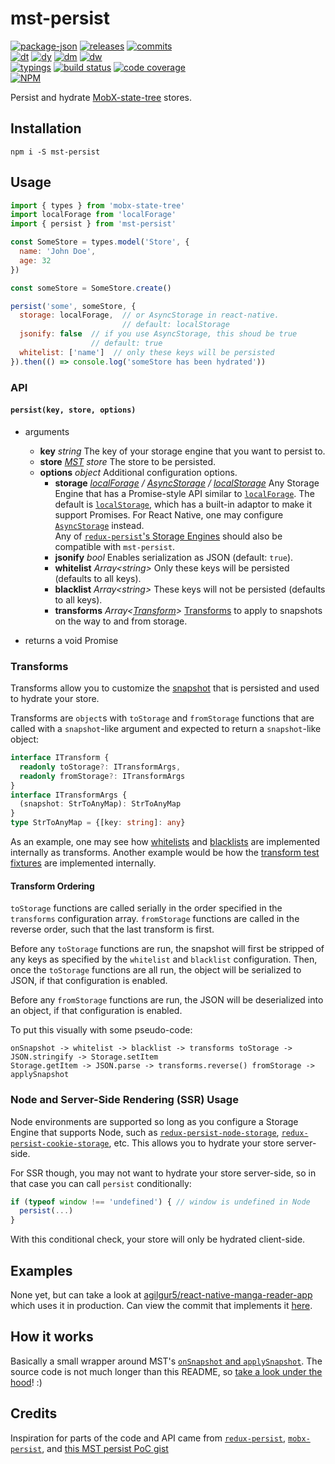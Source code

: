 # mst-persist

<!-- releases / versioning -->
[![package-json](https://img.shields.io/github/package-json/v/agilgur5/mst-persist.svg)](https://npmjs.org/package/mst-persist)
[![releases](https://img.shields.io/github/tag-pre/agilgur5/mst-persist.svg)](https://github.com/agilgur5/mst-persist/releases)
[![commits](https://img.shields.io/github/commits-since/agilgur5/mst-persist/v0.1.3.svg)](https://github.com/agilgur5/mst-persist/commits/master)
<br><!-- downloads -->
[![dt](https://img.shields.io/npm/dt/mst-persist.svg)](https://npmjs.org/package/mst-persist)
[![dy](https://img.shields.io/npm/dy/mst-persist.svg)](https://npmjs.org/package/mst-persist)
[![dm](https://img.shields.io/npm/dm/mst-persist.svg)](https://npmjs.org/package/mst-persist)
[![dw](https://img.shields.io/npm/dw/mst-persist.svg)](https://npmjs.org/package/mst-persist)
<br><!-- status / activity -->
[![typings](https://img.shields.io/npm/types/mst-persist.svg)](https://github.com/agilgur5/mst-persist/blob/master/src/index.ts)
[![build status](https://img.shields.io/travis/agilgur5/mst-persist/master.svg)](https://travis-ci.org/agilgur5/mst-persist)
[![code coverage](https://img.shields.io/codecov/c/gh/agilgur5/mst-persist/master.svg)](https://codecov.io/gh/agilgur5/mst-persist)
<br>
[![NPM](https://nodei.co/npm/mst-persist.png?downloads=true&downloadRank=true&stars=true)](https://npmjs.org/package/mst-persist)

Persist and hydrate [MobX-state-tree](https://github.com/mobxjs/mobx-state-tree) stores.

## Installation

`npm i -S mst-persist`

## Usage

```javascript
import { types } from 'mobx-state-tree'
import localForage from 'localForage'
import { persist } from 'mst-persist'

const SomeStore = types.model('Store', {
  name: 'John Doe',
  age: 32
})

const someStore = SomeStore.create()

persist('some', someStore, {
  storage: localForage,  // or AsyncStorage in react-native.
                         // default: localStorage
  jsonify: false  // if you use AsyncStorage, this shoud be true
                  // default: true
  whitelist: ['name']  // only these keys will be persisted
}).then(() => console.log('someStore has been hydrated'))

```

### API

#### `persist(key, store, options)`

- arguments
  - **key** *string* The key of your storage engine that you want to persist to.
  - **store** *[MST](https://github.com/mobxjs/mobx-state-tree) store* The store to be persisted.
  - **options** *object* Additional configuration options.
    - **storage** *[localForage](https://github.com/localForage/localForage) / [AsyncStorage](https://github.com/react-native-community/async-storage) / [localStorage](https://developer.mozilla.org/en-US/docs/Web/API/Window/localStorage)*
      Any Storage Engine that has a Promise-style API similar to [`localForage`](https://github.com/localForage/localForage).
      The default is [`localStorage`](https://developer.mozilla.org/en-US/docs/Web/API/Window/localStorage), which has a built-in adaptor to make it support Promises.
      For React Native, one may configure [`AsyncStorage`](https://github.com/react-native-community/async-storage) instead.
      <br>
      Any of [`redux-persist`'s Storage Engines](https://github.com/rt2zz/redux-persist#storage-engines) should also be compatible with `mst-persist`.
    - **jsonify** *bool* Enables serialization as JSON (default: `true`).
    - **whitelist** *Array\<string\>* Only these keys will be persisted (defaults to all keys).
    - **blacklist** *Array\<string\>* These keys will not be persisted (defaults to all keys).
    - **transforms** *Array\<[Transform](#transforms)\>* [Transforms](#transforms) to apply to snapshots on the way to and from storage.

- returns a void Promise

### Transforms

Transforms allow you to customize the [snapshot](https://github.com/mobxjs/mobx-state-tree#snapshots) that is persisted and used to hydrate your store.

Transforms are `object`s with `toStorage` and `fromStorage` functions that are called with a `snapshot`-like argument and expected to return a `snapshot`-like object:

```typescript
interface ITransform {
  readonly toStorage?: ITransformArgs,
  readonly fromStorage?: ITransformArgs
}
interface ITransformArgs {
  (snapshot: StrToAnyMap): StrToAnyMap
}
type StrToAnyMap = {[key: string]: any}
```

As an example, one may see how [whitelists](https://github.com/agilgur5/mst-persist/blob/9ba76aaf455f42e249dc855d66349351148a17da/src/whitelistTransform.ts#L7-L12) and [blacklists](https://github.com/agilgur5/mst-persist/blob/9ba76aaf455f42e249dc855d66349351148a17da/src/blacklistTransform.ts#L7-L12) are implemented internally as transforms.
Another example would be how the [transform test fixtures](https://github.com/agilgur5/mst-persist/blob/d3aa4476f92a087c882dccf8530a37096d8c64ed/test/fixtures.ts#L19-L34) are implemented internally.

#### Transform Ordering

`toStorage` functions are called serially in the order specified in the `transforms` configuration array.
`fromStorage` functions are called in the reverse order, such that the last transform is first.

Before any `toStorage` functions are run, the snapshot will first be stripped of any keys as specified by the `whitelist` and `blacklist` configuration.
Then, once the `toStorage` functions are all run, the object will be serialized to JSON, if that configuration is enabled.

Before any `fromStorage` functions are run, the JSON will be deserialized into an object, if that configuration is enabled.

To put this visually with some pseudo-code:

```text
onSnapshot -> whitelist -> blacklist -> transforms toStorage -> JSON.stringify -> Storage.setItem
Storage.getItem -> JSON.parse -> transforms.reverse() fromStorage -> applySnapshot
```

### Node and Server-Side Rendering (SSR) Usage

Node environments are supported so long as you configure a Storage Engine that supports Node, such as [`redux-persist-node-storage`](https://github.com/pellejacobs/redux-persist-node-storage), [`redux-persist-cookie-storage`](https://github.com/abersager/redux-persist-cookie-storage), etc.
This allows you to hydrate your store server-side.

For SSR though, you may not want to hydrate your store server-side, so in that case you can call `persist` conditionally:

```javascript
if (typeof window !== 'undefined') { // window is undefined in Node
  persist(...)
}
```

With this conditional check, your store will only be hydrated client-side.

## Examples

None yet, but can take a look at [agilgur5/react-native-manga-reader-app](https://github.com/agilgur5/react-native-manga-reader-app) which uses it in production.
Can view the commit that implements it [here](https://github.com/agilgur5/react-native-manga-reader-app/pull/2/commits/286725f417d321f25d16ee3858b0e7e6b7886e77).

## How it works

Basically a small wrapper around MST's [`onSnapshot` and `applySnapshot`](https://github.com/mobxjs/mobx-state-tree#snapshots).
The source code is not much longer than this README, so [take a look under the hood](https://github.com/agilgur5/mst-persist/tree/master/src)! :)

## Credits

Inspiration for parts of the code and API came from [`redux-persist`](https://github.com/rt2zz/redux-persist), [`mobx-persist`](https://github.com/pinqy520/mobx-persist), and [this MST persist PoC gist](https://gist.github.com/benjick/c48dd2db575e79c7b0b1043de4556ebc)

